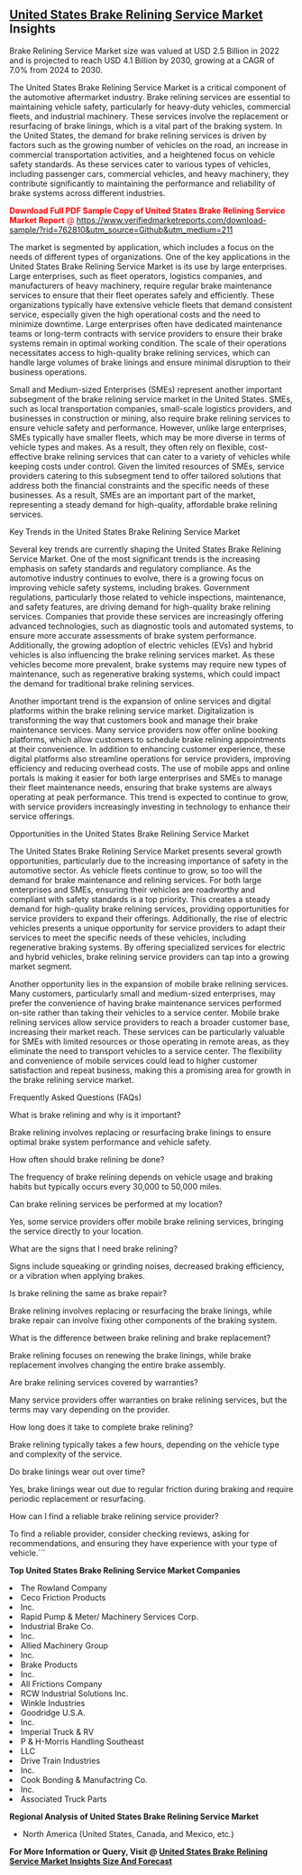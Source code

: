 <h2><a href="https://www.verifiedmarketreports.com/download-sample/?rid=762810&amp;utm_source=Github&amp;utm_medium=211" target="_blank">United States Brake Relining Service Market</a> Insights</h2><p>Brake Relining Service Market size was valued at USD 2.5 Billion in 2022 and is projected to reach USD 4.1 Billion by 2030, growing at a CAGR of 7.0% from 2024 to 2030.</p><p><p>The United States Brake Relining Service Market is a critical component of the automotive aftermarket industry. Brake relining services are essential to maintaining vehicle safety, particularly for heavy-duty vehicles, commercial fleets, and industrial machinery. These services involve the replacement or resurfacing of brake linings, which is a vital part of the braking system. In the United States, the demand for brake relining services is driven by factors such as the growing number of vehicles on the road, an increase in commercial transportation activities, and a heightened focus on vehicle safety standards. As these services cater to various types of vehicles, including passenger cars, commercial vehicles, and heavy machinery, they contribute significantly to maintaining the performance and reliability of brake systems across different industries.<p><span class=""><span style="color: #ff0000;"><strong>Download Full PDF Sample Copy of United States Brake Relining Service Market Report</strong> @ </span><a href="https://www.verifiedmarketreports.com/download-sample/?rid=762810&amp;utm_source=Github&amp;utm_medium=211" target="_blank">https://www.verifiedmarketreports.com/download-sample/?rid=762810&amp;utm_source=Github&amp;utm_medium=211</a></span></p><p>The market is segmented by application, which includes a focus on the needs of different types of organizations. One of the key applications in the United States Brake Relining Service Market is its use by large enterprises. Large enterprises, such as fleet operators, logistics companies, and manufacturers of heavy machinery, require regular brake maintenance services to ensure that their fleet operates safely and efficiently. These organizations typically have extensive vehicle fleets that demand consistent service, especially given the high operational costs and the need to minimize downtime. Large enterprises often have dedicated maintenance teams or long-term contracts with service providers to ensure their brake systems remain in optimal working condition. The scale of their operations necessitates access to high-quality brake relining services, which can handle large volumes of brake linings and ensure minimal disruption to their business operations. <p>Small and Medium-sized Enterprises (SMEs) represent another important subsegment of the brake relining service market in the United States. SMEs, such as local transportation companies, small-scale logistics providers, and businesses in construction or mining, also require brake relining services to ensure vehicle safety and performance. However, unlike large enterprises, SMEs typically have smaller fleets, which may be more diverse in terms of vehicle types and makes. As a result, they often rely on flexible, cost-effective brake relining services that can cater to a variety of vehicles while keeping costs under control. Given the limited resources of SMEs, service providers catering to this subsegment tend to offer tailored solutions that address both the financial constraints and the specific needs of these businesses. As a result, SMEs are an important part of the market, representing a steady demand for high-quality, affordable brake relining services.<p>Key Trends in the United States Brake Relining Service Market<p>Several key trends are currently shaping the United States Brake Relining Service Market. One of the most significant trends is the increasing emphasis on safety standards and regulatory compliance. As the automotive industry continues to evolve, there is a growing focus on improving vehicle safety systems, including brakes. Government regulations, particularly those related to vehicle inspections, maintenance, and safety features, are driving demand for high-quality brake relining services. Companies that provide these services are increasingly offering advanced technologies, such as diagnostic tools and automated systems, to ensure more accurate assessments of brake system performance. Additionally, the growing adoption of electric vehicles (EVs) and hybrid vehicles is also influencing the brake relining services market. As these vehicles become more prevalent, brake systems may require new types of maintenance, such as regenerative braking systems, which could impact the demand for traditional brake relining services.<p>Another important trend is the expansion of online services and digital platforms within the brake relining service market. Digitalization is transforming the way that customers book and manage their brake maintenance services. Many service providers now offer online booking platforms, which allow customers to schedule brake relining appointments at their convenience. In addition to enhancing customer experience, these digital platforms also streamline operations for service providers, improving efficiency and reducing overhead costs. The use of mobile apps and online portals is making it easier for both large enterprises and SMEs to manage their fleet maintenance needs, ensuring that brake systems are always operating at peak performance. This trend is expected to continue to grow, with service providers increasingly investing in technology to enhance their service offerings.<p>Opportunities in the United States Brake Relining Service Market<p>The United States Brake Relining Service Market presents several growth opportunities, particularly due to the increasing importance of safety in the automotive sector. As vehicle fleets continue to grow, so too will the demand for brake maintenance and relining services. For both large enterprises and SMEs, ensuring their vehicles are roadworthy and compliant with safety standards is a top priority. This creates a steady demand for high-quality brake relining services, providing opportunities for service providers to expand their offerings. Additionally, the rise of electric vehicles presents a unique opportunity for service providers to adapt their services to meet the specific needs of these vehicles, including regenerative braking systems. By offering specialized services for electric and hybrid vehicles, brake relining service providers can tap into a growing market segment.<p>Another opportunity lies in the expansion of mobile brake relining services. Many customers, particularly small and medium-sized enterprises, may prefer the convenience of having brake maintenance services performed on-site rather than taking their vehicles to a service center. Mobile brake relining services allow service providers to reach a broader customer base, increasing their market reach. These services can be particularly valuable for SMEs with limited resources or those operating in remote areas, as they eliminate the need to transport vehicles to a service center. The flexibility and convenience of mobile services could lead to higher customer satisfaction and repeat business, making this a promising area for growth in the brake relining service market.<p>Frequently Asked Questions (FAQs)<p>What is brake relining and why is it important? <p>Brake relining involves replacing or resurfacing brake linings to ensure optimal brake system performance and vehicle safety.<p>How often should brake relining be done? <p>The frequency of brake relining depends on vehicle usage and braking habits but typically occurs every 30,000 to 50,000 miles.<p>Can brake relining services be performed at my location? <p>Yes, some service providers offer mobile brake relining services, bringing the service directly to your location.<p>What are the signs that I need brake relining? <p>Signs include squeaking or grinding noises, decreased braking efficiency, or a vibration when applying brakes.<p>Is brake relining the same as brake repair? <p>Brake relining involves replacing or resurfacing the brake linings, while brake repair can involve fixing other components of the braking system.<p>What is the difference between brake relining and brake replacement? <p>Brake relining focuses on renewing the brake linings, while brake replacement involves changing the entire brake assembly.<p>Are brake relining services covered by warranties? <p>Many service providers offer warranties on brake relining services, but the terms may vary depending on the provider.<p>How long does it take to complete brake relining? <p>Brake relining typically takes a few hours, depending on the vehicle type and complexity of the service.<p>Do brake linings wear out over time? <p>Yes, brake linings wear out due to regular friction during braking and require periodic replacement or resurfacing.<p>How can I find a reliable brake relining service provider? <p>To find a reliable provider, consider checking reviews, asking for recommendations, and ensuring they have experience with your type of vehicle.```</p><p><strong>Top United States Brake Relining Service Market Companies</strong></p><div data-test-id=""><p><li>The Rowland Company</li><li> Ceco Friction Products</li><li> Inc.</li><li> Rapid Pump & Meter/ Machinery Services Corp.</li><li> Industrial Brake Co.</li><li> Inc.</li><li> Allied Machinery Group</li><li> Inc.</li><li> Brake Products</li><li> Inc.</li><li> All Frictions Company</li><li> RCW Industrial Solutions Inc.</li><li> Winkle Industries</li><li> Goodridge U.S.A.</li><li> Inc.</li><li> Imperial Truck & RV</li><li> P & H-Morris Handling Southeast</li><li> LLC</li><li> Drive Train Industries</li><li> Inc.</li><li> Cook Bonding & Manufactring Co.</li><li> Inc.</li><li> Associated Truck Parts</li></p><div><strong>Regional Analysis of&nbsp;United States Brake Relining Service Market</strong></div><ul><li dir="ltr"><p dir="ltr">North America&nbsp;(United States, Canada, and Mexico, etc.)</p></li></ul><p><strong>For More Information or Query, Visit @&nbsp;</strong><strong><a href="https://www.verifiedmarketreports.com/product/brake-relining-service-market/?utm_source=Github&amp;utm_medium=211" target="_blank">United States Brake Relining Service Market Insights Size And Forecast</a></strong></p></div>
